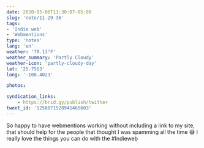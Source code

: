 ```yaml
---
date: 2020-05-06T11:30:07-05:00
slug: 'note/11-29-36'
tags:
- 'Indie web'
- 'Webmentions'
type: 'notes'
lang: 'en'
weather: '79.13°F'
weather_summary: 'Partly Cloudy'
weather-icon: 'partly-cloudy-day'
lat: '25.7553'
long: '-100.4023'

photos:

syndication_links:
    - https://brid.gy/publish/twitter
tweet_id: '1258071528941465603'
---
```

So happy to have webmentions working without including a link to my site, that should help for the people that thought I was spamming all the time 😅 
I really love the things you can do with the #Indieweb
 